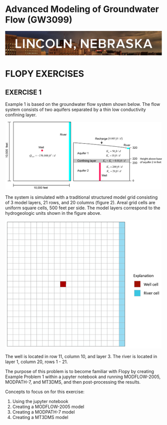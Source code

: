 # Advanced Modeling of Groundwater Flow (GW3099)

![header](../img/header.jpg)

# FLOPY EXERCISES

## EXERCISE 1
Example 1 is based on the groundwater flow system shown below. The flow system consists of two aquifers separated by a thin low conductivity confining layer.

![mf6-example1a.png](../img/mf6-example1a.png)

The system is simulated with a traditional structured model grid consisting of 3 model layers, 21 rows, and 20 columns (figure 2). Areal grid cells are uniform square cells, 500 feet per side. The model layers correspond to the hydrogeologic units shown in the figure above.

![mf6-example1a.png](../img/mf6-example1b.png)

The well is located in row 11, column 10, and layer 3. The river is located in layer 1, column 20, rows 1 - 21.

The purpose of this problem is to become familiar with Flopy by creating Example Problem 1 within a jupyter notebook and running MODFLOW-2005, MODPATH-7, and MT3DMS, and then post-processing the results.

Concepts to focus on for this exercise:
1. Using the jupyter notebook
2. Creating a MODFLOW-2005 model
3. Creating a MODPATH-7 model
4. Creating a MT3DMS model

